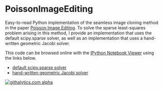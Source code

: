 PoissonImageEditing
===================

Easy-to-read Python implementation of the seamless image cloning method in the paper <a href='http://www.cs.jhu.edu/~misha/Fall07/Papers/Perez03.pdf'>Poisson Image Editing</a>. To solve the sparse least-squares problem arising in this method, I provide an implementation that uses the default scipy.sparse solver, as well as an implementation that uses a hand-written geometric Jacobi solver.

This code can be browsed online with the <a href='http://nbviewer.ipython.org/'>IPython Notebook Viewer</a> using the links below.

- <a href='http://nbviewer.ipython.org/urls/raw.github.com/mroberts3000/PoissonImageEditing/master/IPython/SeamlessImageCloningAlgebraic.ipynb'>default scipy.sparse solver</a>
- <a href='http://nbviewer.ipython.org/urls/raw.github.com/mroberts3000/PoissonImageEditing/master/IPython/SeamlessImageCloningGeometric.ipynb'>hand-written geometric Jacobi solver</a>

[![githalytics.com alpha](https://cruel-carlota.pagodabox.com/77894ab1a78feccd2a270506208889c6 "githalytics.com")](http://githalytics.com/mroberts3000/PoissonImageEditing)
